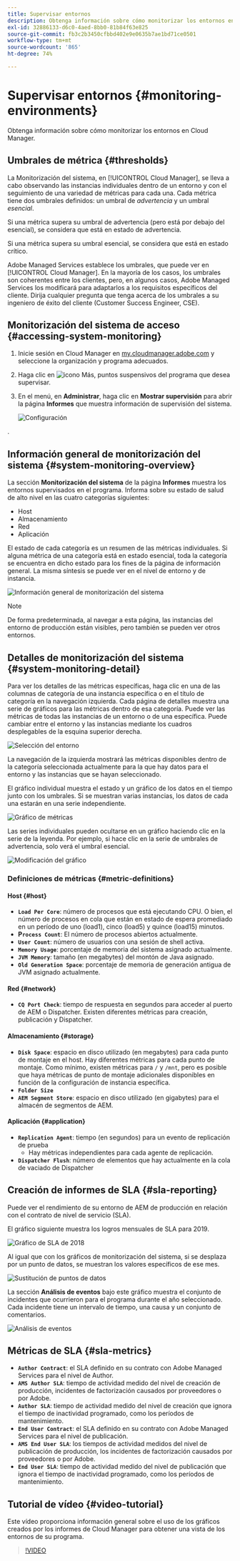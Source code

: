 ```yaml
---
title: Supervisar entornos
description: Obtenga información sobre cómo monitorizar los entornos en Cloud Manager.
exl-id: 32886133-d6c0-4aed-8bb0-81b84f63e825
source-git-commit: fb3c2b3450cfbbd402e9e0635b7ae1bd71ce0501
workflow-type: tm+mt
source-wordcount: '865'
ht-degree: 74%

---
```



# Supervisar entornos {#monitoring-environments}

Obtenga información sobre cómo monitorizar los entornos en Cloud Manager.

## Umbrales de métrica {#thresholds}

La Monitorización del sistema, en [!UICONTROL Cloud Manager], se lleva a cabo observando las instancias individuales dentro de un entorno y con el seguimiento de una variedad de métricas para cada una. Cada métrica tiene dos umbrales definidos: un umbral de *advertencia* y un umbral *esencial*.

Si una métrica supera su umbral de advertencia (pero está por debajo del esencial), se considera que está en estado de advertencia. 

Si una métrica supera su umbral esencial, se considera que está en estado crítico. 

Adobe Managed Services establece los umbrales, que puede ver en [!UICONTROL Cloud Manager]. En la mayoría de los casos, los umbrales son coherentes entre los clientes, pero, en algunos casos, Adobe Managed Services los modificará para adaptarlos a los requisitos específicos del cliente. Dirija cualquier pregunta que tenga acerca de los umbrales a su ingeniero de éxito del cliente (Customer Success Engineer, CSE).

## Monitorización del sistema de acceso {#accessing-system-monitoring}

1. Inicie sesión en Cloud Manager en [my.cloudmanager.adobe.com](https://my.cloudmanager.adobe.com) y seleccione la organización y programa adecuados.

1. Haga clic en ![icono Más, puntos suspensivos](https://spectrum.adobe.com/static/icons/workflow_18/Smock_More_18_N.svg) del programa que desea supervisar.
1. En el menú, en **Administrar**, haga clic en **Mostrar supervisión** para abrir la página **Informes** que muestra información de supervisión del sistema.

   ![Configuración](/help/assets/first-timea1.png)

.

## Información general de monitorización del sistema {#system-monitoring-overview}

La sección **Monitorización del sistema** de la página **Informes** muestra los entornos supervisados en el programa. Informa sobre su estado de salud de alto nivel en las cuatro categorías siguientes:

* Host
* Almacenamiento
* Red
* Aplicación

El estado de cada categoría es un resumen de las métricas individuales. Si alguna métrica de una categoría está en estado esencial, toda la categoría se encuentra en dicho estado para los fines de la página de información general. La misma síntesis se puede ver en el nivel de entorno y de instancia.

![Información general de monitorización del sistema](/help/assets/System-Monitoring-Reports.png)

>[!NOTE]
>
>De forma predeterminada, al navegar a esta página, las instancias del entorno de producción están visibles, pero también se pueden ver otros entornos.

## Detalles de monitorización del sistema {#system-monitoring-detail}

Para ver los detalles de las métricas específicas, haga clic en una de las columnas de categoría de una instancia específica o en el título de categoría en la navegación izquierda. Cada página de detalles muestra una serie de gráficos para las métricas dentro de esa categoría. Puede ver las métricas de todas las instancias de un entorno o de una específica. Puede cambiar entre el entorno y las instancias mediante los cuadros desplegables de la esquina superior derecha.

![Selección del entorno](/help/assets/System_Monitoring1.png)

La navegación de la izquierda mostrará las métricas disponibles dentro de la categoría seleccionada actualmente para la que hay datos para el entorno y las instancias que se hayan seleccionado.

El gráfico individual muestra el estado y un gráfico de los datos en el tiempo junto con los umbrales. Si se muestran varias instancias, los datos de cada una estarán en una serie independiente.

![Gráfico de métricas](/help/assets/Monitoring_Graphs1.png)

Las series individuales pueden ocultarse en un gráfico haciendo clic en la serie de la leyenda.
Por ejemplo, si hace clic en la serie de umbrales de advertencia, solo verá el umbral esencial.

![Modificación del gráfico](/help/assets/Monitoring_Graphs2.png)

### Definiciones de métricas {#metric-definitions}

#### Host {#host}

* **`Load Per Core`**: número de procesos que está ejecutando CPU. O bien, el número de procesos en cola que están en estado de espera promediado en un período de uno (load1), cinco (load5) y quince (load15) minutos.
* **P`rocess Count`**: El número de procesos abiertos actualmente.
* **`User Count`**: número de usuarios con una sesión de shell activa.
* **`Memory Usage`**: porcentaje de memoria del sistema asignado actualmente.
* **`JVM Memory`**: tamaño (en megabytes) del montón de Java asignado.
* **`Old Generation Space`**: porcentaje de memoria de generación antigua de JVM asignado actualmente.

#### Red {#network}

* **`CQ Port Check`**: tiempo de respuesta en segundos para acceder al puerto de AEM o Dispatcher. Existen diferentes métricas para creación, publicación y Dispatcher.

#### Almacenamiento {#storage}

* **`Disk Space`**: espacio en disco utilizado (en megabytes) para cada punto de montaje en el host. Hay diferentes métricas para cada punto de montaje. Como mínimo, existen métricas para `/` y `/mnt`, pero es posible que haya métricas de punto de montaje adicionales disponibles en función de la configuración de instancia específica.
* **`Folder Size`**
* **`AEM Segment Store`**: espacio en disco utilizado (en gigabytes) para el almacén de segmentos de AEM.

#### Aplicación {#application}

* **`Replication Agent`**: tiempo (en segundos) para un evento de replicación de prueba
   * Hay métricas independientes para cada agente de replicación.
* **`Dispatcher Flush`**: número de elementos que hay actualmente en la cola de vaciado de Dispatcher

## Creación de informes de SLA {#sla-reporting}

Puede ver el rendimiento de su entorno de AEM de producción en relación con el contrato de nivel de servicio (SLA).

El gráfico siguiente muestra los logros mensuales de SLA para 2019.

![Gráfico de SLA de 2018](/help/assets/SLA-Reports-one.png)

Al igual que con los gráficos de monitorización del sistema, si se desplaza por un punto de datos, se muestran los valores específicos de ese mes.

![Sustitución de puntos de datos](/help/assets/SLA-Reports-two.png)

La sección **Análisis de eventos** bajo este gráfico muestra el conjunto de incidentes que ocurrieron para el programa durante el año seleccionado. Cada incidente tiene un intervalo de tiempo, una causa y un conjunto de comentarios.

![Análisis de eventos](/help/assets/sla-reporting3.png)

## Métricas de SLA {#sla-metrics}

* **`Author Contract`**: el SLA definido en su contrato con Adobe Managed Services para el nivel de Author.
* **`AMS Author SLA`**: tiempo de actividad medido del nivel de creación de producción, incidentes de factorización causados por proveedores o por Adobe.
* **`Author SLA`**: tiempo de actividad medido del nivel de creación que ignora el tiempo de inactividad programado, como los períodos de mantenimiento.
* **`End User Contract`**: el SLA definido en su contrato con Adobe Managed Services para el nivel de publicación.
* **`AMS End User SLA`**: los tiempos de actividad medidos del nivel de publicación de producción, los incidentes de factorización causados por proveedores o por Adobe.
* **`End User SLA`**: tiempo de actividad medido del nivel de publicación que ignora el tiempo de inactividad programado, como los períodos de mantenimiento.

## Tutorial de vídeo {#video-tutorial}

Este vídeo proporciona información general sobre el uso de los gráficos creados por los informes de Cloud Manager para obtener una vista de los entornos de su programa.

>[!VIDEO](https://video.tv.adobe.com/v/34624?captions=spa)
